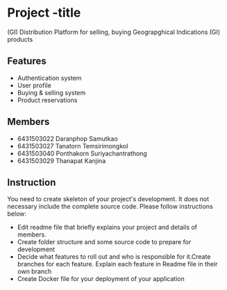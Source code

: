 # Project -title
(GI) Distribution Platform for selling, buying Geograpghical Indications (GI) products

## Features
- Authentication system
- User profile
- Buying & selling system
- Product reservations
## Members
- 6431503022 Daranphop Samutkao
- 6431503027 Tanatorn Temsirimongkol 
- 6431503040 Ponthakorn Suriyachantrathong
- 6431503029 Thanapat Kanjina


## Instruction
You need to create skeleton of your project's development. It does not necessary include the complete source code. Please follow instructions below:
- Edit readme file that briefly explains your project and details of members.​ 
- Create folder structure and some source code to prepare for development
- Decide what features to roll out and who is responsible for it.​ Create branches for each feature. Explain each feature in Readme file in their own branch​ 
- Create Docker file for your deployment of your application 
